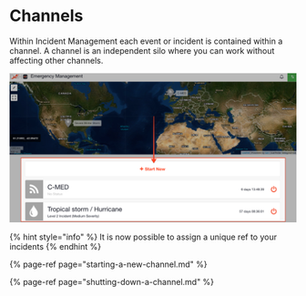 # Channels

Within Incident Management each event or incident is contained within a channel. A channel is an independent silo where you can work without affecting other channels.

![](../../.gitbook/assets/channels.png)

{% hint style="info" %}
It is now possible to assign a unique ref to your incidents
{% endhint %}

{% page-ref page="starting-a-new-channel.md" %}

{% page-ref page="shutting-down-a-channel.md" %}



